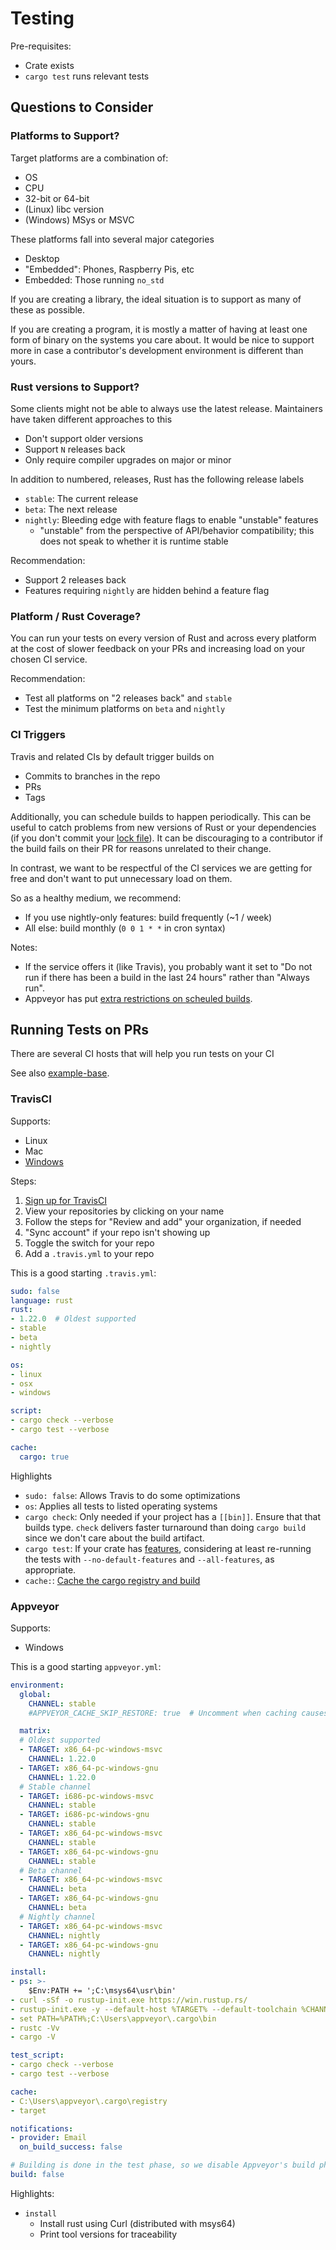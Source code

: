 # Testing

Pre-requisites:
- Crate exists
- `cargo test` runs relevant tests

## Questions to Consider

### Platforms to Support?

Target platforms are a combination of:
- OS
- CPU
- 32-bit or 64-bit
- (Linux) libc version
- (Windows) MSys or MSVC

These platforms fall into several major categories
- Desktop
- "Embedded": Phones, Raspberry Pis, etc
- Embedded: Those running `no_std`

If you are creating a library, the ideal situation is to support as many of these as possible.

If you are creating a program, it is mostly a matter of having at least one
form of binary on the systems you care about.  It would be nice to support more
in case a contributor's development environment is different than yours.

### Rust versions to Support?

Some clients might not be able to always use the latest release.  Maintainers have taken different approaches to this
- Don't support older versions
- Support `N` releases back
- Only require compiler upgrades on major or minor

In addition to numbered, releases, Rust has the following release labels
- `stable`: The current release
- `beta`: The next release
- `nightly`: Bleeding edge with feature flags to enable "unstable" features
  - "unstable" from the perspective of API/behavior compatibility; this does not speak to whether it is runtime stable

Recommendation:
- Support 2 releases back
- Features requiring `nightly` are hidden behind a feature flag

### Platform / Rust Coverage?

You can run your tests on every version of Rust and across every platform at
the cost of slower feedback on your PRs and increasing load on your chosen CI
service.

Recommendation:
- Test all platforms on "2 releases back" and `stable`
- Test the minimum platforms on `beta` and `nightly`

### CI Triggers

Travis and related CIs by default trigger builds on
- Commits to branches in the repo
- PRs
- Tags

Additionally, you can schedule builds to happen periodically.  This can be
useful to catch problems from new versions of Rust or your dependencies (if you
don't commit your [lock file][cargo-lock]). It can be discouraging to a
contributor if the build fails on their PR for reasons unrelated to their
change.

In contrast, we want to be respectful of the CI services we are getting for
free and don't want to put unnecessary load on them.

So as a healthy medium, we recommend:
- If you use nightly-only features: build frequently (~1 / week)
- All else: build monthly (`0 0 1 * *` in cron syntax)

Notes:
- If the service offers it (like Travis), you probably want it set to "Do not
  run if there has been a build in the last 24 hours" rather than "Always run".
- Appveyor has put [extra restrictions on scheuled builds][appveyor-cron].

[cargo-lock]: https://doc.rust-lang.org/cargo/guide/cargo-toml-vs-cargo-lock.html
[appveyor-cron]: https://www.appveyor.com/blog/2017/11/08/sheduled-builds-for-free-accounts/

## Running Tests on PRs

There are several CI hosts that will help you run tests on your CI

See also [example-base][example-base].

[example-base]: https://github.com/crate-ci/example-base

### TravisCI

Supports:
- Linux
- Mac
- [Windows](https://blog.travis-ci.com/2018-10-11-windows-early-release)

Steps:
1. [Sign up for TravisCI](https://travis-ci.org/)
2. View your repositories by clicking on your name
3. Follow the steps for "Review and add" your organization, if needed
4. "Sync account" if your repo isn't showing up
5. Toggle the switch for your repo
6. Add a `.travis.yml` to your repo

This is a good starting `.travis.yml`:
```yml
sudo: false
language: rust
rust:
- 1.22.0  # Oldest supported
- stable
- beta
- nightly

os:
- linux
- osx
- windows

script:
- cargo check --verbose
- cargo test --verbose

cache:
  cargo: true
```

Highlights
- `sudo: false`: Allows Travis to do some optimizations
- `os`: Applies all tests to listed operating systems
- `cargo check`: Only needed if your project has a `[[bin]]`.  Ensure that that
  builds type. `check` delivers faster turnaround than doing `cargo build`
  since we don't care about the build artifact.
- `cargo test`: If your crate has [features][cargo-features], considering at
  least re-running the tests with `--no-default-features` and `--all-features`,
  as appropriate.
- `cache:`: [Cache the cargo registry and build][travis-cache]

[cargo-features]: https://doc.rust-lang.org/cargo/reference/manifest.html#the-features-section
[travis-cache]: https://docs.travis-ci.com/user/caching/#Rust-Cargo-cache

### Appveyor

Supports:
- Windows

This is a good starting `appveyor.yml`:
```yml
environment:
  global:
    CHANNEL: stable
    #APPVEYOR_CACHE_SKIP_RESTORE: true  # Uncomment when caching causes problems

  matrix:
  # Oldest supported
  - TARGET: x86_64-pc-windows-msvc
    CHANNEL: 1.22.0
  - TARGET: x86_64-pc-windows-gnu
    CHANNEL: 1.22.0
  # Stable channel
  - TARGET: i686-pc-windows-msvc
    CHANNEL: stable
  - TARGET: i686-pc-windows-gnu
    CHANNEL: stable
  - TARGET: x86_64-pc-windows-msvc
    CHANNEL: stable
  - TARGET: x86_64-pc-windows-gnu
    CHANNEL: stable
  # Beta channel
  - TARGET: x86_64-pc-windows-msvc
    CHANNEL: beta
  - TARGET: x86_64-pc-windows-gnu
    CHANNEL: beta
  # Nightly channel
  - TARGET: x86_64-pc-windows-msvc
    CHANNEL: nightly
  - TARGET: x86_64-pc-windows-gnu
    CHANNEL: nightly

install:
- ps: >-
    $Env:PATH += ';C:\msys64\usr\bin'
- curl -sSf -o rustup-init.exe https://win.rustup.rs/
- rustup-init.exe -y --default-host %TARGET% --default-toolchain %CHANNEL%
- set PATH=%PATH%;C:\Users\appveyor\.cargo\bin
- rustc -Vv
- cargo -V

test_script:
- cargo check --verbose
- cargo test --verbose

cache:
- C:\Users\appveyor\.cargo\registry
- target

notifications:
- provider: Email
  on_build_success: false

# Building is done in the test phase, so we disable Appveyor's build phase.
build: false
```

Highlights:
- `install`
  - Install rust using Curl (distributed with msys64)
  - Print tool versions for traceability
